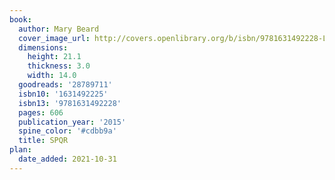 ```yaml
---
book:
  author: Mary Beard
  cover_image_url: http://covers.openlibrary.org/b/isbn/9781631492228-L.jpg
  dimensions:
    height: 21.1
    thickness: 3.0
    width: 14.0
  goodreads: '28789711'
  isbn10: '1631492225'
  isbn13: '9781631492228'
  pages: 606
  publication_year: '2015'
  spine_color: '#cdbb9a'
  title: SPQR
plan:
  date_added: 2021-10-31
---
```

